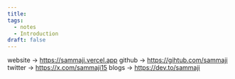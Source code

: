 ```yaml
---
title: 
tags:
  - notes
  - Introduction
draft: false
---
```

website -> https://sammaji.vercel.app
github -> https://gihtub.com/sammaji
twitter -> https://x.com/sammaji15
blogs -> https://dev.to/sammaji